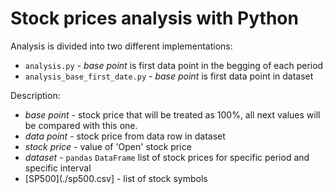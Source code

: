 # Stock prices analysis with Python

Analysis is divided into two different implementations:

- `analysis.py` - _base point_ is first data point in the begging of each period
- `analysis_base_first_date.py` - _base point_ is first data point in dataset

Description:

- _base point_ - stock price that will be treated as 100%, all next values will be compared with this one.
- _data point_ - stock price from data row in dataset
- _stock price_ - value of 'Open' stock price
- _dataset_ - `pandas` `DataFrame` list of stock prices for specific period and specific interval
- [SP500](./sp500.csv] - list of stock symbols
